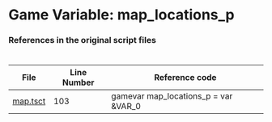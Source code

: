 # Game Variable: map_locations_p
### References in the original script files

#

| File | Line Number | Reference code |
| --- | --- | --- |
| [map.tsct](../../../out/map.tsct#L103) | 103 | gamevar map_locations_p = var &VAR_0 |

